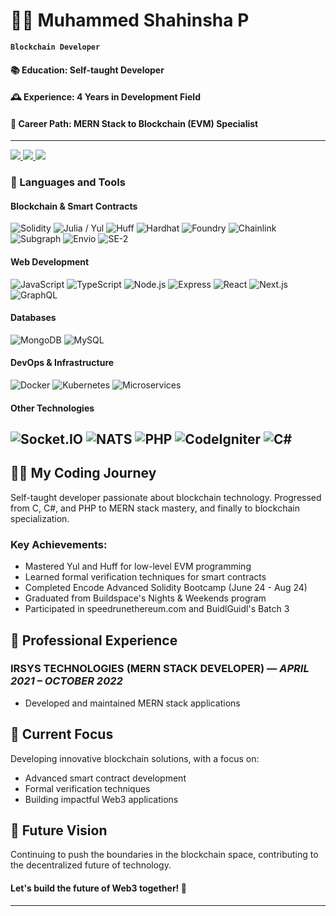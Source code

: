 # 👨‍💻 Muhammed Shahinsha P 

**`Blockchain Developer`**

#### 📚 Education: Self-taught Developer
#### 🕰️ Experience: 4 Years in Development Field
#### 🚀 Career Path: MERN Stack to Blockchain (EVM) Specialist

----
 
   <div align="left"> 
  <a href="mailto:muhammedshahinshapottayil@gmail.com">
    <img src="https://img.shields.io/badge/Gmail-333333?style=for-the-badge&logo=gmail&logoColor=red" />
  </a>
  <a href="https://www.linkedin.com/in/muhammed-shahinsha-pottayil/" target="_blank">
    <img src="https://img.shields.io/badge/LinkedIn-0077B5?style=for-the-badge&logo=linkedin&logoColor=white" target="_blank" />
  </a>
       <a href="https://twitter.com/MuhamShahinshaP" target="_blank">
    <img src="https://img.shields.io/badge/Twitter-000?style=for-the-badge&logo=X&logoColor=white" target="_blank" />
  </a>
</div>

### 🧰 Languages and Tools

#### Blockchain & Smart Contracts
![Solidity](https://img.shields.io/badge/-Solidity-363636?style=flat-square&logo=solidity&logoColor=white)
![Julia / Yul](https://img.shields.io/badge/Julia%20/%20Yul-9558B2?style=flat-square&logo=julia&logoColor=white)
![Huff](https://img.shields.io/badge/Huff-5A5A5A?style=flat-square&logo=huff&logoColor=white)
![Hardhat](https://img.shields.io/badge/-Hardhat-FFF04D?style=flat-square&logo=hardhat&logoColor=black)
![Foundry](https://img.shields.io/badge/-Foundry-3178C6?style=flat-square&logo=foundry&logoColor=white)
![Chainlink](https://img.shields.io/badge/-Chainlink-375BD2?style=flat-square&logo=chainlink&logoColor=white)
![Subgraph](https://img.shields.io/badge/-Subgraph-C71585?style=flat-square&logo=thegraph&logoColor=white)
![Envio](https://img.shields.io/badge/-Envio-010101?style=flat-square&logo=envio&logoColor=white)
![SE-2](https://img.shields.io/badge/-Scaffold.Eth-010101?style=flat-square&logo=envio&logoColor=white)

#### Web Development
![JavaScript](https://img.shields.io/badge/-JavaScript-F7DF1E?style=flat-square&logo=javascript&logoColor=black)
![TypeScript](https://img.shields.io/badge/-TypeScript-3178C6?style=flat-square&logo=typescript&logoColor=white)
![Node.js](https://img.shields.io/badge/-Node.js-339933?style=flat-square&logo=node.js&logoColor=white)
![Express](https://img.shields.io/badge/-Express-000000?style=flat-square&logo=express&logoColor=white)
![React](https://img.shields.io/badge/-React-61DAFB?style=flat-square&logo=react&logoColor=black)
![Next.js](https://img.shields.io/badge/-Next.js-000000?style=flat-square&logo=next.js&logoColor=white)
![GraphQL](https://img.shields.io/badge/-GraphQL-E10098?style=flat-square&logo=graphql&logoColor=white)

#### Databases
![MongoDB](https://img.shields.io/badge/-MongoDB-47A248?style=flat-square&logo=mongodb&logoColor=white)
![MySQL](https://img.shields.io/badge/-MySQL-4479A1?style=flat-square&logo=mysql&logoColor=white)

#### DevOps & Infrastructure
![Docker](https://img.shields.io/badge/-Docker-2496ED?style=flat-square&logo=docker&logoColor=white)
![Kubernetes](https://img.shields.io/badge/-Kubernetes-326CE5?style=flat-square&logo=kubernetes&logoColor=white)
![Microservices](https://img.shields.io/badge/-Microservices-1572B6?style=flat-square&logo=microservices&logoColor=white)

#### Other Technologies
![Socket.IO](https://img.shields.io/badge/-Socket.IO-010101?style=flat-square&logo=socket.io&logoColor=white)
![NATS](https://img.shields.io/badge/-NATS-27AAE0?style=flat-square&logo=nats&logoColor=white)
![PHP](https://img.shields.io/badge/-PHP-777BB4?style=flat-square&logo=php&logoColor=white)
![CodeIgniter](https://img.shields.io/badge/-CodeIgniter-EF4223?style=flat-square&logo=codeigniter&logoColor=white)
![C#](https://img.shields.io/badge/-C%23-239120?style=flat-square&logo=c-sharp&logoColor=white)
---
## 👨‍💻 My Coding Journey

Self-taught developer passionate about blockchain technology. Progressed from C, C#, and PHP to MERN stack mastery, and finally to blockchain specialization.

### Key Achievements:
- Mastered Yul and Huff for low-level EVM programming
- Learned formal verification techniques for smart contracts
- Completed Encode Advanced Solidity Bootcamp (June 24 - Aug 24)
- Graduated from Buildspace's Nights & Weekends program
- Participated in speedrunethereum.com and BuidlGuidl's Batch 3

## 💼 Professional Experience

### IRSYS TECHNOLOGIES (MERN STACK DEVELOPER) — *APRIL 2021 – OCTOBER 2022*
- Developed and maintained MERN stack applications

## 🎯 Current Focus

Developing innovative blockchain solutions, with a focus on:
- Advanced smart contract development
- Formal verification techniques
- Building impactful Web3 applications

## 🔮 Future Vision

Continuing to push the boundaries in the blockchain space, contributing to the decentralized future of technology.

#### Let's build the future of Web3 together! 🌟
---
